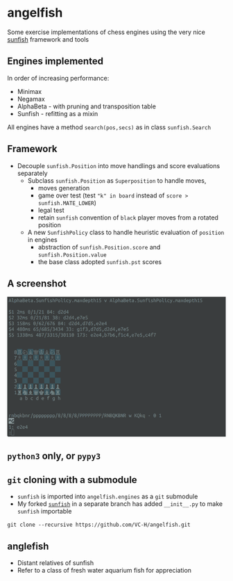 # angelfish
Some exercise implementations of chess engines using the very nice [sunfish](https://github.com/thomasahle/sunfish) framework and tools

## Engines implemented
In order of increasing performance:
* Minimax
* Negamax
* AlphaBeta - with pruning and transposition table
* Sunfish - refitting as a mixin

All engines have a method `search(pos,secs)` as in class `sunfish.Search`

## Framework
* Decouple `sunfish.Position` into move handlings and score evaluations separately
  - Subclass `sunfish.Position` as `Superposition` to handle moves,
    * moves generation
    * game over test (test `"k" in board` instead of `score > sunfish.MATE_LOWER`)
    * legal test
    * retain `sunfish` convention of `black` player moves from a rotated position
  - A new `SunfishPolicy` class to handle heuristic evaluation of `position` in engines
    * abstraction of `sunfish.Position.score` and `sunfish.Position.value`
    * the base class adopted `sunfish.pst` scores

## A screenshot
![screenshot](https://github.com/VC-H/angelfish/blob/master/screenshot.png?raw=true)

## `python3` only, or `pypy3`

## `git` cloning with a submodule
* `sunfish` is imported into `angelfish.engines` as a `git` submodule
* My forked [`sunfish`](https://github.com/VC-H/sunfish/tree/submodule) in a separate branch has added `__init__.py` to make `sunfish` importable 
```shell
git clone --recursive https://github.com/VC-H/angelfish.git
```

## anglefish
* Distant relatives of sunfish
* Refer to a class of fresh water aquarium fish for appreciation
